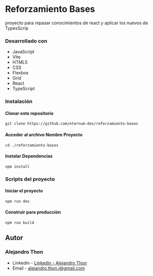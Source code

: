 
# Reforzamiento Bases 

proyecto para repasar conocimientos de react y aplicar los nuevos de TypesScrip 



### Desarrollado con

- JavaScript
- Vite
- HTML5
- CSS
- Flexbox
- Grid
- React
- TypeScript

### Instalación

#### Clonar este repositorio
`git clone https://github.com/eternum-dev/reforzamiento-bases`

#### Acceder al archivo Nombre Proyecto
`cd ./reforzamiento-bases`

#### Instalar Dependencias
`npm install`


### Scripts del proyecto

#### Iniciar el proyecto
`npm run dev`

#### Construir para producción
`npm run build`

## Autor

### Alejandro Thon

- Linkedin - [Linkedin - Alejandro Thon](www.linkedin.com/in/alejandrothon/)
- Email - alejandro.thon.j@gmail.com
